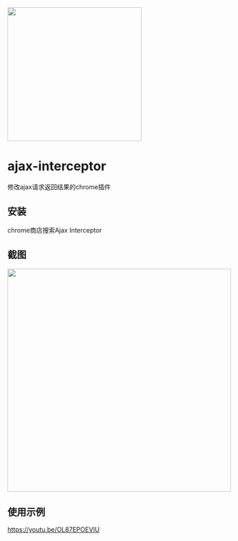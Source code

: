 <img src="https://github.com/YGYOOO/ajax-interceptor/raw/master/readmeImgs/icon.png" width="300">    

# ajax-interceptor
修改ajax请求返回结果的chrome插件   

## 安装
chrome商店搜索Ajax Interceptor

## 截图
<img src="https://github.com/YGYOOO/ajax-interceptor/raw/master/readmeImgs/screenshot.png" width="500">

## 使用示例
https://youtu.be/OL87EPOEVIU
